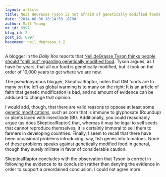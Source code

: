 ```yaml
---
layout: article
title: Neil deGrasse Tyson is not afraid of genetically modified foods
date: '2014-08-06 18:14:50 -0700'
author: Matt Young
mt_id: 6997
blog_id: 2
post_id: 6997
basename: neil_degrasse_t_2
---
```

A blogger in the _Daily Kos_ reports that [ Neil deGrasse Tyson thinks people should "chill out" regarding genetically modified food](http://www.dailykos.com/story/2014/08/04/1319176/-Neil-deGrasse-Tyson-tells-GMO-haters-to-chill-out-people-get-angry). Tyson argues, as I have for years, that all our food is genetically modified, but it took on the order of 10,000 years to get where we are now.

The pseudonymous blogger, SkepticalRaptor, notes that GM foods are to many on the left as global warming is to many on the right: It is an article of faith that genetic modification is bad, and no amount of evidence can be adduced to change that opinion.

I would add, though, that there are valid reasons to oppose at least some [genetic modifications](http://en.wikipedia.org/wiki/Genetically_modified_maize), such as corn that is immune to glyphosate (Roundup) or plants laced with insecticide (Bt). Additionally, you could reasonably argue (as does SkepticalRaptor) that, whereas it may be legal to sell seeds that cannot reproduce themselves, it is certainly immoral to sell them to farmers in developing countries. Finally, I seem to recall that there have been occasional problems introducing, say, fish genes into tomatoes. None of these problems speaks against genetically modified food in general, though they surely militate in favor of considerable caution.

SkepticalRaptor concludes with the observation that Tyson is correct in following the evidence to its conclusion rather than denying the evidence in order to support a preordained conclusion. I could not agree more.
